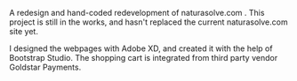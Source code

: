 A redesign and hand-coded redevelopment of naturasolve.com . This project is still in the works, and hasn't replaced the current naturasolve.com site yet. 

I designed the webpages with Adobe XD, and created it with the help of Bootstrap Studio. The shopping cart is integrated from third party vendor Goldstar Payments. 

